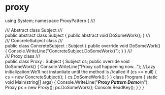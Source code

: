 # proxy
using System;
namespace ProxyPattern {    /// <summary>    /// Abstract class Subject    /// </summary>    public abstract class Subject    {
 public abstract void DoSomeWork();    }    /// <summary>    /// ConcreteSubject class    /// </summary>    public class ConcreteSubject : Subject    {        public override void DoSomeWork()        {            Console.WriteLine("ConcreteSubject.DoSomeWork()");        }    }    /// <summary>    /// Proxy class    /// </summary>    public class Proxy : Subject    {        Subject cs;
        public override void DoSomeWork()        {            Console.WriteLine("Proxy call happening now...");             //Lazy initialization:We'll not instantiate until the method is //called            if (cs == null)            {                cs = new ConcreteSubject();            }            cs.DoSomeWork();        }    }
    class Program    {        static void Main(string[] args)        {
 Console.WriteLine("***Proxy Pattern Demo***\n");            Proxy px = new Proxy();            px.DoSomeWork();            Console.ReadKey();        }    } }
 

